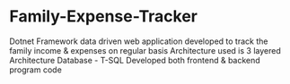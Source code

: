 # Family-Expense-Tracker
Dotnet Framework data driven web application developed to track the family income & expenses on regular basis
Architecture used is 3 layered Architecture
Database - T-SQL
Developed both frontend & backend program code
